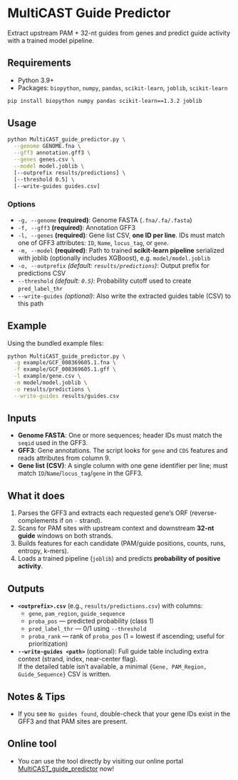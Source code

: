 # MultiCAST Guide Predictor

Extract upstream PAM + 32-nt guides from genes and predict guide activity with a trained model pipeline.

## Requirements

- Python 3.9+
- Packages: `biopython`, `numpy`, `pandas`, `scikit-learn`, `joblib`, `scikit-learn`

```bash
pip install biopython numpy pandas scikit-learn==1.3.2 joblib
```

## Usage

```bash
python MultiCAST_guide_predictor.py \
  --genome GENOME.fna \
  --gff3 annotation.gff3 \
  --genes genes.csv \
  --model model.joblib \
  [--outprefix results/predictions] \
  [--threshold 0.5] \
  [--write-guides guides.csv]
```

### Options

- `-g, --genome` **(required)**: Genome FASTA (`.fna/.fa/.fasta`)
- `-f, --gff3` **(required)**: Annotation GFF3
- `-l, --genes` **(required)**: Gene list CSV, **one ID per line**. IDs must match one of GFF3 attributes: `ID`, `Name`, `locus_tag`, or `gene`.
- `-m, --model` **(required)**: Path to trained **scikit-learn pipeline** serialized with joblib (optionally includes XGBoost), e.g. `model/model.joblib`
- `-o, --outprefix` *(default: `results/predictions`)*: Output prefix for predictions CSV
- `--threshold` *(default: `0.5`)*: Probability cutoff used to create `pred_label_thr`
- `--write-guides` *(optional)*: Also write the extracted guides table (CSV) to this path

## Example

Using the bundled example files:

```bash
python MultiCAST_guide_predictor.py \
  -g example/GCF_008369605.1.fna \
  -f example/GCF_008369605.1.gff \
  -l example/gene.csv \
  -m model/model.joblib \
  -o results/predictions \
  --write-guides results/guides.csv
```

## Inputs

- **Genome FASTA**: One or more sequences; header IDs must match the `seqid` used in the GFF3.
- **GFF3**: Gene annotations. The script looks for `gene` and `CDS` features and reads attributes from column 9.
- **Gene list (CSV)**: A single column with one gene identifier per line; must match `ID`/`Name`/`locus_tag`/`gene` in the GFF3.

## What it does

1. Parses the GFF3 and extracts each requested gene’s ORF (reverse-complements if on `-` strand).
2. Scans for PAM sites with upstream context and downstream **32-nt guide** windows on both strands.
3. Builds features for each candidate (PAM/guide positions, counts, runs, entropy, k-mers).
4. Loads a trained pipeline (`joblib`) and predicts **probability of positive activity**.

## Outputs

- **`<outprefix>.csv`** (e.g., `results/predictions.csv`) with columns:
  - `gene`, `pam_region`, `guide_sequence`
  - `proba_pos` — predicted probability (class 1)
  - `pred_label_thr` — 0/1 using `--threshold`
  - `proba_rank` — rank of `proba_pos` (1 = lowest if ascending; useful for prioritization)
- **`--write-guides <path>`** (optional): Full guide table including extra context (strand, index, near-center flag).  
  If the detailed table isn’t available, a minimal `{Gene, PAM_Region, Guide_Sequence}` CSV is written.

## Notes & Tips

- If you see `No guides found`, double-check that your gene IDs exist in the GFF3 and that PAM sites are present.

## Online tool
- You can use the tool directly by visiting our online portal [MultiCAST_guide_predictor](https://multicastguidepredictor-v1.streamlit.app/) now!
